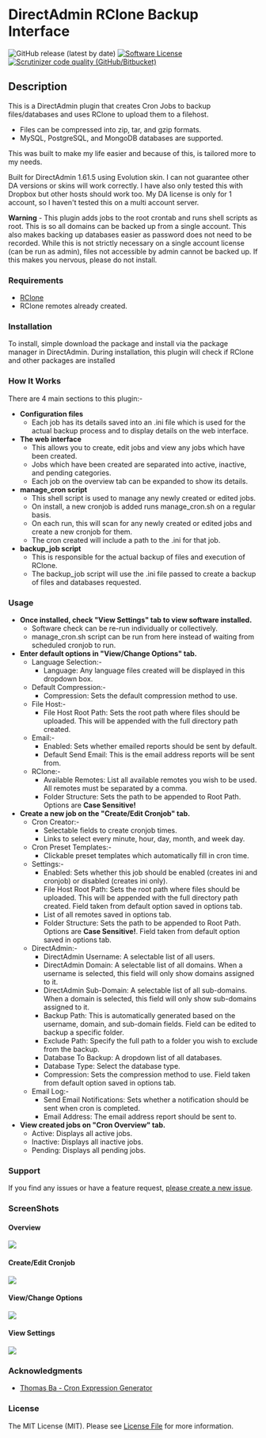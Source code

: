 # DirectAdmin RClone Backup Interface

![GitHub release (latest by date)](https://img.shields.io/github/v/release/adrianb11/directadmin_rclone_backup)
[![Software License](https://img.shields.io/badge/license-MIT-brightgreen.svg?style=flat-square)](LICENSE.md)
[![Scrutinizer code quality (GitHub/Bitbucket)](https://img.shields.io/scrutinizer/quality/g/adrianb11/directadmin_rclone_backup/master?color=teal)](https://scrutinizer-ci.com/g/adrianb11/directadmin_rclone_backup/?branch=master)

## Description

This is a DirectAdmin plugin that creates Cron Jobs to backup files/databases and uses RClone to upload them to a
filehost.

* Files can be compressed into zip, tar, and gzip formats.
* MySQL, PostgreSQL, and MongoDB databases are supported.

This was built to make my life easier and because of this, is tailored more to my needs.

Built for DirectAdmin 1.61.5 using Evolution skin. I can not guarantee other DA versions or skins will work correctly. I
have also only tested this with Dropbox but other hosts should work too. My DA license is only for 1 account, so I
haven't tested this on a multi account server.

**Warning** - This plugin adds jobs to the root crontab and runs shell scripts as root. This is so all domains can be
backed up from a single account. This also makes backing up databases easier as password does not need to be recorded.
While this is not strictly necessary on a single account license (can be run as admin), files not accessible by admin
cannot be backed up. If this makes you nervous, please do not install.

### Requirements

* [RClone](https://github.com/rclone/rclone)
* RClone remotes already created.

### Installation

To install, simple download the package and install via the package manager in DirectAdmin. During installation, this
plugin will check if RClone and other packages are installed

### How It Works

There are 4 main sections to this plugin:-

* **Configuration files**
    * Each job has its details saved into an .ini file which is used for the actual backup process and to display
      details on the web interface.
* **The web interface**
    * This allows you to create, edit jobs and view any jobs which have been created.
    * Jobs which have been created are separated into active, inactive, and pending categories.
    * Each job on the overview tab can be expanded to show its details.
* **manage_cron script**
    * This shell script is used to manage any newly created or edited jobs.
    * On install, a new cronjob is added runs manage_cron.sh on a regular basis.
    * On each run, this will scan for any newly created or edited jobs and create a new cronjob for them.
    * The cron created will include a path to the .ini for that job.
* **backup_job script**
    * This is responsible for the actual backup of files and execution of RClone.
    * The backup_job script will use the .ini file passed to create a backup of files and databases requested.

### Usage

* **Once installed, check "View Settings" tab to view software installed.**
    * Software check can be re-run individually or collectively.
    * manage_cron.sh script can be run from here instead of waiting from scheduled cronjob to run.
* **Enter default options in "View/Change Options" tab.**
    * Language Selection:-
        * Language: Any language files created will be displayed in this dropdown box.
    * Default Compression:-
        * Compression: Sets the default compression method to use.
    * File Host:-
        * File Host Root Path: Sets the root path where files should be uploaded. This will be appended with the full
          directory path created.
    * Email:-
        * Enabled: Sets whether emailed reports should be sent by default.
        * Default Send Email: This is the email address reports will be sent from.
    * RClone:-
        * Available Remotes: List all available remotes you wish to be used. All remotes must be separated by a comma.
        * Folder Structure: Sets the path to be appended to Root Path. Options are **Case Sensitive!**
* **Create a new job on the "Create/Edit Cronjob" tab.**
    * Cron Creator:-
        * Selectable fields to create cronjob times.
        * Links to select every minute, hour, day, month, and week day.
    * Cron Preset Templates:-
        * Clickable preset templates which automatically fill in cron time.
    * Settings:-
        * Enabled: Sets whether this job should be enabled (creates ini and cronjob) or disabled (creates ini only).
        * File Host Root Path: Sets the root path where files should be uploaded. This will be appended with the full
          directory path created. Field taken from default option saved in options tab.
        * List of all remotes saved in options tab.
        * Folder Structure: Sets the path to be appended to Root Path. Options are **Case Sensitive!**. Field taken from
          default option saved in options tab.
    * DirectAdmin:-
        * DirectAdmin Username: A selectable list of all users.
        * DirectAdmin Domain: A selectable list of all domains. When a username is selected, this field will only show
          domains assigned to it.
        * DirectAdmin Sub-Domain:  A selectable list of all sub-domains. When a domain is selected, this field will only
          show sub-domains assigned to it.
        * Backup Path: This is automatically generated based on the username, domain, and sub-domain fields. Field can
          be edited to backup a specific folder.
        * Exclude Path: Specify the full path to a folder you wish to exclude from the backup.
        * Database To Backup: A dropdown list of all databases.
        * Database Type: Select the database type.
        * Compression: Sets the compression method to use. Field taken from default option saved in options tab.
    * Email Log:-
        * Send Email Notifications: Sets whether a notification should be sent when cron is completed.
        * Email Address: The email address report should be sent to.
* **View created jobs on "Cron Overview" tab.**
    * Active: Displays all active jobs.
    * Inactive: Displays all inactive jobs.
    * Pending: Displays all pending jobs.

### Support

If you find any issues or have a feature
request, [please create a new issue](https://github.com/adrianb11/directadmin_rclone_backup/issues).

### ScreenShots

#### Overview

![](https://github.com/adrianb11/directadmin_rclone_backup/raw/master/ScreenShots/Overview.png)

#### Create/Edit Cronjob

![](https://github.com/adrianb11/directadmin_rclone_backup/raw/master/ScreenShots/Create.png)

#### View/Change Options

![](https://github.com/adrianb11/directadmin_rclone_backup/raw/master/ScreenShots/Options.png)

#### View Settings

![](https://github.com/adrianb11/directadmin_rclone_backup/raw/master/ScreenShots/Settings.png)

### Acknowledgments

- [Thomas Ba - Cron Expression Generator](https://github.com/thomasba/cron-expression-generator)

### License

The MIT License (MIT). Please see [License File](LICENSE.md) for more information.